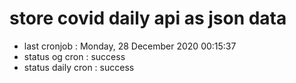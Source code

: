 # store covid daily api as json data

- last cronjob : Monday, 28 December 2020 00:15:37
- status og cron : success
- status daily cron : success
      
      